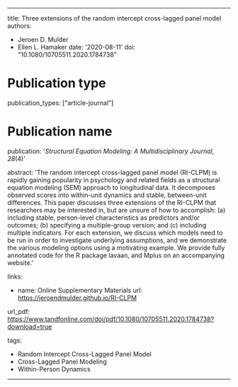 ---
title: Three extensions of the random intercept cross-lagged panel model
authors:
- Jeroen D. Mulder
- Ellen L. Hamaker
date: '2020-08-11'
doi: "10.1080/10705511.2020.1784738"

# Publication type
publication_types: ["article-journal"]

# Publication name
publication: '*Structural Equation Modeling: A Multidisciplinary Journal, 28*(4)'

abstract: 'The random intercept cross-lagged panel model (RI-CLPM) is rapidly gaining popularity in psychology and related fields as a structural equation modeling (SEM) approach to longitudinal data. It decomposes observed scores into within-unit dynamics and stable, between-unit differences. This paper discusses three extensions of the RI-CLPM that researchers may be interested in, but are unsure of how to accomplish: (a) including stable, person-level characteristics as predictors and/or outcomes; (b) specifying a multiple-group version; and (c) including multiple indicators. For each extension, we discuss which models need to be run in order to investigate underlying assumptions, and we demonstrate the various modeling options using a motivating example. We provide fully annotated code for the R package lavaan, and Mplus on an accompanying website.'

links:
- name: Online Supplementary Materials
  url: https://jeroendmulder.github.io/RI-CLPM

url_pdf: https://www.tandfonline.com/doi/pdf/10.1080/10705511.2020.1784738?download=true

tags: 
  - Random Intercept Cross-Lagged Panel Model
  - Cross-Lagged Panel Modeling
  - Within-Person Dynamics
  
  ---
